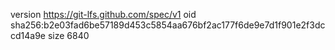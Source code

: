 version https://git-lfs.github.com/spec/v1
oid sha256:b2e03fad6be57189d453c5854aa676bf2ac177f6de9e7d1f901e2f3dccd14a9e
size 6840
